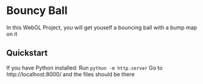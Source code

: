 # Bouncy Ball
In this WebGL Project, you will get youself a bouncing ball with a bump map on it

## Quickstart

If you have Python installed:
Run `python -m http.server`
Go to http://localhost:8000/ and the files should be there
